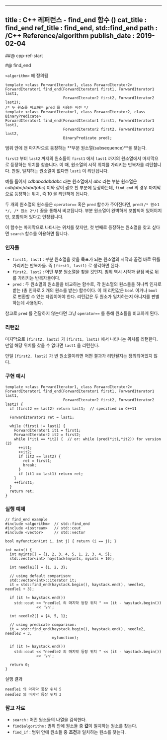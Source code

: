 ----------------
title : C++ 레퍼런스 - find_end 함수 (<algorithm>)
cat_title : find_end
ref_title : find_end, std::find_end
path : /C++ Reference/algorithm
publish_date : 2019-02-04
----------------

##@ cpp-ref-start

#@ find_end

`<algorithm>` 에 정의됨

```cpp-formatted
template <class ForwardIterator1, class ForwardIterator2>
ForwardIterator1 find_end(ForwardIterator1 first1, ForwardIterator1 last1,
                          ForwardIterator2 first2, ForwardIterator2 last2);
/* 두 원소를 비교하는 pred 를 사용한 버전 */
template <class ForwardIterator1, class ForwardIterator2, class BinaryPredicate>
ForwardIterator1 find_end(ForwardIterator1 first1, ForwardIterator1 last1,
                          ForwardIterator2 first2, ForwardIterator2 last2,
                          BinaryPredicate pred);
```

범위 안에 맨 마지막으로 등장하는 **부분 원소열(subsequence)**을 찾는다.

`first2` 부터 `last2` 까지의 원소들이 `first1` 에서 `last1` 까지의 원소열에서 마지막으로 등장하는 위치를 찾습니다. 이 때, 원소열의 시작 위치를 가리키는 반복자를 리턴합니다. 만일, 일치하는 원소열이 없다면 `last1` 이 리턴됩니다.

예를 들어서 *cdbabcdabdabc* 라는 원소열에서 *abc* 라는 부분 원소열은 *cdb(abc)dabd(abc)* 이와 같이 괄호 친 부분에 등장하는데, `find_end` 의 경우 마지막으로 등장하는 위치, 즉 10 을 리턴하게 됩니다. 

두 개의 원소열의 원소들은 `operator==` 혹은 `pred` 함수가 주어진다면, `pred(/* 원소1 */, /* 원소 2*/)` 꼴을 통해서 비교됩니다. 부분 원소열이 완벽하게 포함되어 있어야지만, 포함되어 있다고 인정됩니다.

이 함수는 마지막으로 나타나는 위치를 찾지만, 첫 번째로 등장하는 원소열을 찾고 싶다면 `search` 함수를 이용하면 됩니다.

### 인자들

* `first1, last1` : 부분 원소열을 찾을 목표가 되는 원소열의 시작과 끝점 바로 뒤를 가리키는 반복자들. 즉 `[first1, last1)` 로 생각하면 된다.
* `first2, last2` : 어떤 부분 원소열을 찾을 것인지. 범위 역시 시작과 끝점 바로 뒤를 가리키는 반복자들이다.
* `pred` : 두 원소열의 원소들을 비교하는 함수로, 각 원소열의 원소들을 하나씩 인자로 받는 (총 인자로 2 개의 원소를 받는) 함수이다. 이 때 리턴값은 `bool` 이거나 `bool` 로 변환할 수 있는 타입이어야 한다. 리턴값은 두 원소가 일치하는지 아니지를 판별하는데 사용된다.

참고로 `pred` 를 전달하지 않는다면 그냥 `operator==` 를 통해 원소들을 비교하게 된다.

### 리턴값

마지막으로 `[first2, last2)` 가 `[first1, last1)` 에서 나타나는 위치를 리턴한다. 만일 해당 위치를 찾을 수 없다면 `last1` 을 리턴한다.

만일 `[first2, last2)` 가 빈 원소열이라면 어떤 결과가 리턴될지는 정의되어있지 않다.


### 구현 예시

```cpp-formatted
template <class ForwardIterator1, class ForwardIterator2>
ForwardIterator1 find_end(ForwardIterator1 first1, ForwardIterator1 last1,
                          ForwardIterator2 first2, ForwardIterator2 last2) {
  if (first2 == last2) return last1;  // specified in C++11

  ForwardIterator1 ret = last1;

  while (first1 != last1) {
    ForwardIterator1 it1 = first1;
    ForwardIterator2 it2 = first2;
    while (*it1 == *it2) {  // or: while (pred(*it1,*it2)) for version (2)
      ++it1;
      ++it2;
      if (it2 == last2) {
        ret = first1;
        break;
      }
      if (it1 == last1) return ret;
    }
    ++first1;
  }
  return ret;
}
```

### 실행 예제

```cpp-formatted
// find_end example
#include <algorithm>  // std::find_end
#include <iostream>   // std::cout
#include <vector>     // std::vector

bool myfunction(int i, int j) { return (i == j); }

int main() {
  int myints[] = {1, 2, 3, 4, 5, 1, 2, 3, 4, 5};
  std::vector<int> haystack(myints, myints + 10);

  int needle1[] = {1, 2, 3};

  // using default comparison:
  std::vector<int>::iterator it;
  it = std::find_end(haystack.begin(), haystack.end(), needle1, needle1 + 3);

  if (it != haystack.end())
    std::cout << "needle1 의 마지막 등장 위치 " << (it - haystack.begin())
              << '\n';

  int needle2[] = {4, 5, 1};

  // using predicate comparison:
  it = std::find_end(haystack.begin(), haystack.end(), needle2, needle2 + 3,
                     myfunction);

  if (it != haystack.end())
    std::cout << "needle2 의 마지막 등장 위치 " << (it - haystack.begin())
              << '\n';

  return 0;
}
```

실행 결과

```exec
needle1 의 마지막 등장 위치 5
needle2 의 마지막 등장 위치 3
```

### 참고 자료

* `search` : 어떤 원소들의 나열을 검색한다.
* `find$algorithm` : 범위 안에 원소들 중 **값**이 일치하는 원소를 찾는다.
* `find_if` : 범위 안에 원소들 중 **조건**과 일치하는 원소를 찾는다.